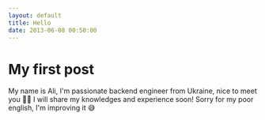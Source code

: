 ```yaml
---
layout: default
title: Hello
date: 2013-06-08 00:50:00
---
```


# My first post

My name is Ali, I'm passionate backend engineer from Ukraine, nice to meet you 🖖🏻
I will share my knowledges and experience soon!
Sorry for my poor english, I'm improving it 😅
